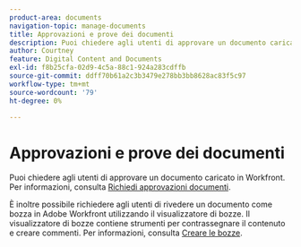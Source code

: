 ```yaml
---
product-area: documents
navigation-topic: manage-documents
title: Approvazioni e prove dei documenti
description: Puoi chiedere agli utenti di approvare un documento caricato in Workfront. Per informazioni, consulta Richiedere le approvazioni dei documenti.
author: Courtney
feature: Digital Content and Documents
exl-id: f8b25cfa-02d9-4c5a-88c1-924a283cdffb
source-git-commit: ddff70b61a2c3b3479e278bb3bb8628ac83f5c97
workflow-type: tm+mt
source-wordcount: '79'
ht-degree: 0%

---
```


# Approvazioni e prove dei documenti

Puoi chiedere agli utenti di approvare un documento caricato in Workfront. Per informazioni, consulta [Richiedi approvazioni documenti](../../review-and-approve-work/manage-approvals/request-document-approvals.md).

È inoltre possibile richiedere agli utenti di rivedere un documento come bozza in Adobe Workfront utilizzando il visualizzatore di bozze. Il visualizzatore di bozze contiene strumenti per contrassegnare il contenuto e creare commenti. Per informazioni, consulta [Creare le bozze](../../review-and-approve-work/proofing/creating-proofs-within-workfront/create-proofs-in-wf.md).
